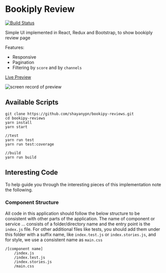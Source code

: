 




# Bookiply Review
[![Build Status](https://travis-ci.com/shayanypn/bookipy-reviews.svg?branch=master)](https://travis-ci.com/shayanypn/bookipy-reviews)

Simple UI implemented in React, Redux and Bootstrap, to show bookiply review page

Features:
 - Responsive 
 - Pagination
 - Filtering by `score` and by `channels`
 

[Live Preview](https://shayanypn.github.io/bookipy-reviews/)

![screen record of preview](https://github.com/shayanypn/bookipy-reviews/blob/master/preview.gif)


## Available Scripts


    git clone https://github.com/shayanypn/bookipy-reviews.git
    cd bookipy-reviews
    yarn install
    yarn start

    //test
    yarn run test
    yarn run test:coverage

    //build
    yarn run build
    


## Interesting Code

To help guide you through the interesting pieces of this implementation note the following.



### Component Structure
All code in this application should follow the below structure to be consistent with other parts of the application. The name of component or service ... consists of a folder/directory name and the entry point is the `index.js` file. For other additional files like tests, you should add them under this folder with a suffix name, like `index.test.js` or `index.stories.js`, and for style, we use a consistent name as `main.css`

    /[component name]
        /index.js
        /index.test.js
        /index.stories.js
        /main.css

